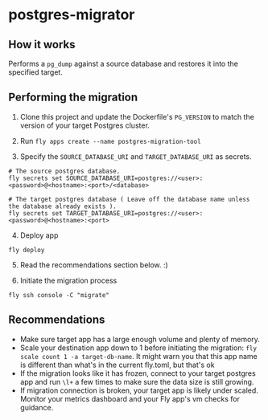 # postgres-migrator

## How it works

Performs a `pg_dump` against a source database and restores it into the specified target.

## Performing the migration

1. Clone this project and update the Dockerfile's `PG_VERSION` to match the version of your target Postgres cluster.

2. Run `fly apps create --name postgres-migration-tool`

3. Specify the `SOURCE_DATABASE_URI` and `TARGET_DATABASE_URI` as secrets.
```shell
# The source postgres database.
fly secrets set SOURCE_DATABASE_URI=postgres://<user>:<password>@<hostname>:<port>/<database>

# The target postgres database ( Leave off the database name unless the database already exists ).
fly secrets set TARGET_DATABASE_URI=postgres://<user>:<password>@<hostname>:<port>
```

4. Deploy app
```
fly deploy
```

5. Read the recommendations section below. :)

6. Initiate the migration process
```
fly ssh console -C "migrate"
```

## Recommendations


* Make sure target app has a large enough volume and plenty of memory.
* Scale your destination app down to 1 before initiating the migration: `fly scale count 1 -a target-db-name`. It might warn you that this app name is different than what's in the current fly.toml, but that's ok
* If the migration looks like it has frozen, connect to your target postgres app and run  `\l+` a few times to make sure the data size is still growing.
* If migration connection is broken, your target app is likely under scaled.  Monitor your metrics dashboard and your Fly app's vm checks for guidance.
